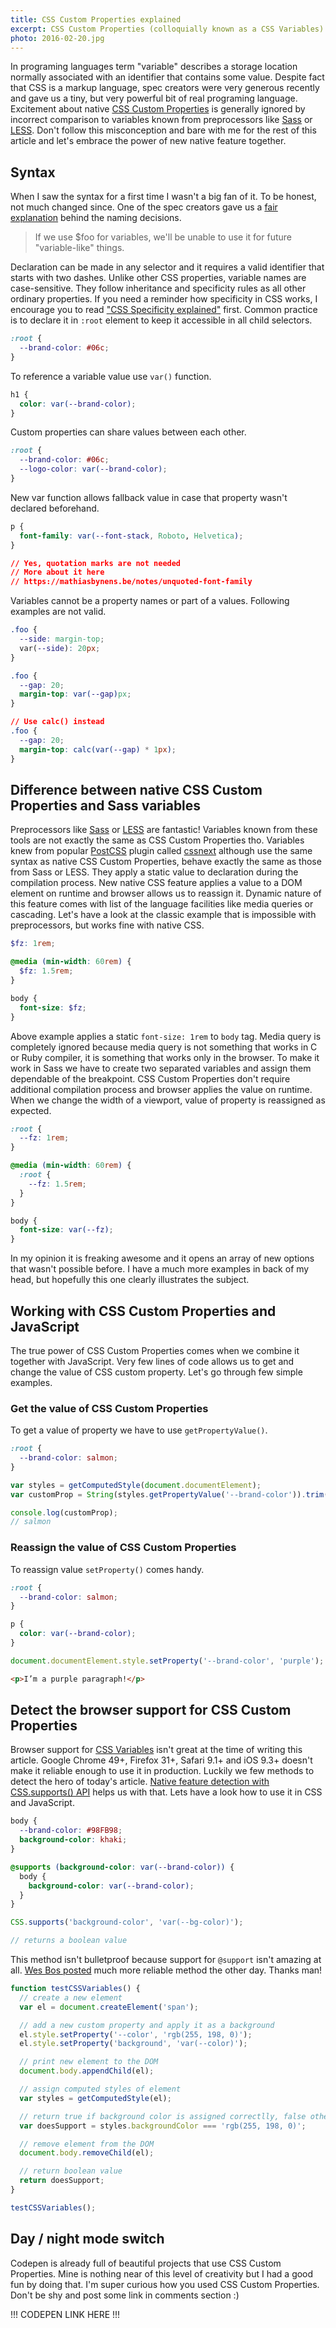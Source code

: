 ```yaml
---
title: CSS Custom Properties explained
excerpt: CSS Custom Properties (colloquially known as a CSS Variables) are around the corner. Let's embrace the power of feature that we were waiting for long years.
photo: 2016-02-20.jpg
---
```


In programing languages term "variable" describes a storage location normally associated with an identifier that contains some value. Despite fact that CSS is a markup language, spec creators were very generous recently and gave us a tiny, but very powerful bit of real programing language. Excitement about native [CSS Custom Properties](https://www.w3.org/TR/css-variables/) is generally ignored by incorrect comparison to variables known from preprocessors like [Sass](http://sass-lang.com/) or [LESS](http://lesscss.org/). Don't follow this misconception and bare with me for the rest of this article and let's embrace the power of new native feature together.

## Syntax

 When I saw the syntax for a first time I wasn't a big fan of it. To be honest, not much changed since. One of the spec creators gave us a [fair explanation](http://www.xanthir.com/blog/b4KT0) behind the naming decisions.

> If we use $foo for variables, we'll be unable to use it for future "variable-like" things.

 Declaration can be made in any selector and it requires a valid identifier that starts with two dashes. Unlike other CSS properties, variable names are case-sensitive. They follow inheritance and specificity rules as all other ordinary properties. If you need a reminder how specificity in CSS works, I encourage you to read ["CSS Specificity explained"](https://pawelgrzybek.com/css-specificity-explained/) first. Common practice is to declare it in `:root` element to keep it accessible in all child selectors.

```css
:root {
  --brand-color: #06c;
}
```

To reference a variable value use `var()` function.

```css
h1 {
  color: var(--brand-color);
}
```

Custom properties can share values between each other.

```css
:root {
  --brand-color: #06c;
  --logo-color: var(--brand-color);
}
```

New var function allows fallback value in case that property wasn't declared beforehand.

```css
p {
  font-family: var(--font-stack, Roboto, Helvetica);
}

// Yes, quotation marks are not needed
// More about it here
// https://mathiasbynens.be/notes/unquoted-font-family
```

Variables cannot be a property names or part of a values. Following examples are not valid.

```css
.foo {
  --side: margin-top;
  var(--side): 20px;
}
```

```css
.foo {
  --gap: 20;
  margin-top: var(--gap)px;
}

// Use calc() instead
.foo {
  --gap: 20;
  margin-top: calc(var(--gap) * 1px);
}
```

## Difference between native CSS Custom Properties and Sass variables

Preprocessors like [Sass](http://sass-lang.com/) or [LESS](http://lesscss.org/) are fantastic! Variables known from these tools are not exactly the same as CSS Custom Properties tho. Variables knew from popular [PostCSS](http://postcss.org/) plugin called [cssnext](http://cssnext.io/) although use the same syntax as native CSS Custom Properties, behave exactly the same as those from Sass or LESS. They apply a static value to declaration during the compilation process. New native CSS feature applies a value to a DOM element on runtime and browser allows us to reassign it. Dynamic nature of this feature comes with list of the language facilities like media queries or cascading. Let's have a look at the classic example that is impossible with preprocessors, but works fine with native CSS.

```scss
$fz: 1rem;

@media (min-width: 60rem) {
  $fz: 1.5rem;
}

body {
  font-size: $fz;
}
```

Above example applies a static `font-size: 1rem` to `body` tag. Media query is completely ignored because media query is not something that works in C or Ruby compiler, it is something that works only in the browser. To make it work in Sass we have to create two separated variables and assign them dependable of the breakpoint. CSS Custom Properties don't require additional compilation process and browser applies the value on runtime. When we change the width of a viewport, value of property is reassigned as expected.

```css
:root {
  --fz: 1rem;
}

@media (min-width: 60rem) {
  :root {
    --fz: 1.5rem;
  }
}

body {
  font-size: var(--fz);
}
```

In my opinion it is freaking awesome and it opens an array of new options that wasn't possible before. I have a much more examples in back of my head, but hopefully this one clearly illustrates the subject.

## Working with CSS Custom Properties and JavaScript

The true power of CSS Custom Properties comes when we combine it together with JavaScript. Very few lines of code allows us to get and change the value of CSS custom property. Let's go through few simple examples.

### Get the value of CSS Custom Properties

To get a value of property we have to use `getPropertyValue()`.

```css
:root {
  --brand-color: salmon;
}
```

```js
var styles = getComputedStyle(document.documentElement);
var customProp = String(styles.getPropertyValue('--brand-color')).trim();

console.log(customProp);
// salmon
```

### Reassign the value of CSS Custom Properties

To reassign value `setProperty()` comes handy.

```css
:root {
  --brand-color: salmon;
}

p {
  color: var(--brand-color);
}
```

```js
document.documentElement.style.setProperty('--brand-color', 'purple');
```

```html
<p>I’m a purple paragraph!</p>
```

## Detect the browser support for CSS Custom Properties

Browser support for [CSS Variables](http://caniuse.com/#search=css%20var) isn't great at the time of writing this article. Google Chrome 49+, Firefox 31+, Safari 9.1+ and iOS 9.3+ doesn't make it reliable enough to use it in production. Luckily we few methods to detect the hero of today's article. [Native feature detection with CSS.supports() API](https://pawelgrzybek.com/native-feature-detection-with-csssupports-api/) helps us with that. Lets have a look how to use it in CSS and JavaScript.

```css
body {
  --brand-color: #98FB98;
  background-color: khaki;
}

@supports (background-color: var(--brand-color)) {
  body {
    background-color: var(--brand-color);
  }
}
```


```js
CSS.supports('background-color', 'var(--bg-color)');

// returns a boolean value
```

This method isn't bulletproof because support for `@support` isn't amazing at all. [Wes Bos posted](https://gist.github.com/wesbos/8b9a22adc1f60336a699) much more reliable method the other day. Thanks man!

```js
function testCSSVariables() {
  // create a new element
  var el = document.createElement('span');

  // add a new custom property and apply it as a background
  el.style.setProperty('--color', 'rgb(255, 198, 0)');
  el.style.setProperty('background', 'var(--color)');

  // print new element to the DOM
  document.body.appendChild(el);

  // assign computed styles of element
  var styles = getComputedStyle(el);

  // return true if background color is assigned correctlly, false otherwise
  var doesSupport = styles.backgroundColor === 'rgb(255, 198, 0)';

  // remove element from the DOM
  document.body.removeChild(el);

  // return boolean value
  return doesSupport;
}

testCSSVariables();
```

## Day / night mode switch

Codepen is already full of beautiful projects that use CSS Custom Properties. Mine is nothing near of this level of creativity but I had a good fun by doing that. I'm super curious how you used CSS Custom Properties. Don't be shy and post some link in comments section :)

!!! CODEPEN LINK HERE !!!
